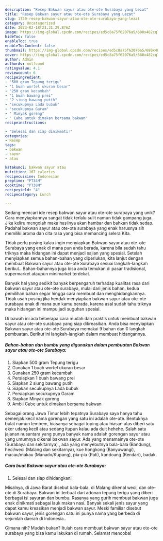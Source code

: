 ```yaml
---
description: "Resep Bakwan sayur atau ote-ote Surabaya yang Lezat"
title: "Resep Bakwan sayur atau ote-ote Surabaya yang Lezat"
slug: 1759-resep-bakwan-sayur-atau-ote-ote-surabaya-yang-lezat
category: Uncategorized
date: 2023-02-18T21:31:29.876Z
image: https://img-global.cpcdn.com/recipes/ed5c8a75f62076a5/680x482cq70/bakwan-sayur-atau-ote-ote-surabaya-foto-resep-utama.jpg
hideToc: false
enableToc: true
enableTocContent: false
thumbnail: https://img-global.cpcdn.com/recipes/ed5c8a75f62076a5/680x482cq70/bakwan-sayur-atau-ote-ote-surabaya-foto-resep-utama.jpg
cover: https://img-global.cpcdn.com/recipes/ed5c8a75f62076a5/680x482cq70/bakwan-sayur-atau-ote-ote-surabaya-foto-resep-utama.jpg
author: Admin
authorAv: notfound
ratingvalue: 4.1
reviewcount: 6
recipeingredient:
- "500 gram Tepung terigu"
- "1 buah wortel ukuran besar"
- "250 gram kecambah"
- "1 buah bawang prei"
- "2 siung bawang putih"
- "secukupnya Lada bubuk"
- "secukupnya Garam"
- " Minyak goreng"
- " Cabe untuk dimakan bersama bakwan"
recipeinstructions:

- "Selesai dan siap dinikmati!"
categories:
- Resep
tags:
- bakwan
- sayur
- atau

katakunci: bakwan sayur atau 
nutrition: 167 calories
recipecuisine: Indonesian
preptime: "PT34M"
cooktime: "PT38M"
recipeyield: "4"
recipecategory: Lunch

---
```





Sedang mencari ide resep bakwan sayur atau ote-ote surabaya yang unik? Cara menyiapkannya sangat tidak terlalu sulit namun tidak gampang juga. Jika keliru mengolah maka hasilnya akan hambar dan bahkan tidak sedap. Padahal bakwan sayur atau ote-ote surabaya yang enak harusnya sih memiliki aroma dan cita rasa yang bisa memancing selera Kita.





Tidak perlu pusing kalau ingin menyiapkan Bakwan sayur atau ote-ote Surabaya yang enak di mana pun anda berada, karena bila sudah tahu triknya maka hidangan ini dapat menjadi sajian yang spesial. Setelah menyiapkan semua bahan-bahan yang diperlukan, kita lanjut dengan membuat Bakwan sayur atau ote-ote Surabaya sesuai langkah-langkah berikut.. Bahan-bahannya juga bisa anda temukan di pasar tradisional, supermarket ataupun minimarket terdekat.

Banyak hal yang sedikit banyak berpengaruh terhadap kualitas rasa dari bakwan sayur atau ote-ote surabaya, mulai dari jenis bahan, kedua pemilihan bahan segar hingga cara membuat dan menghidangkannya. Tidak usah pusing jika hendak menyiapkan bakwan sayur atau ote-ote surabaya enak di mana pun kamu berada, karena asal sudah tahu triknya maka hidangan ini mampu jadi suguhan spesial.






Di bawah ini ada beberapa cara mudah dan praktis untuk membuat bakwan sayur atau ote-ote surabaya yang siap dikreasikan. Anda bisa menyiapkan Bakwan sayur atau ote-ote Surabaya memakai 9 bahan dan 0 langkah pembuatan. Berikut ini langkah-langkah dalam membuat hidangannya.

<!--inarticleads1-->

##### Bahan-bahan dan bumbu yang digunakan dalam pembuatan Bakwan sayur atau ote-ote Surabaya:

1. Siapkan 500 gram Tepung terigu
1. Gunakan 1 buah wortel ukuran besar
1. Gunakan 250 gram kecambah
1. Persiapkan 1 buah bawang prei
1. Siapkan 2 siung bawang putih
1. Siapkan secukupnya Lada bubuk
1. Persiapkan secukupnya Garam
1. Siapkan  Minyak goreng
1. Ambil  Cabe untuk dimakan bersama bakwan


Sebagai orang Jawa Timur lebih tepatnya Surabaya saya hanya tahu semenjak kecil nama gorengan yang satu ini adalah ote-ote. Bentuknya bulat namun tembem, biasanya sebagai toping atau hiasan atas diberi satu ekor udang kecil atau sedang itupun kalau ada duit hehehe. Salah satu jajanan nusantara yang punya banyak nama adalah gorengan sayur atau yang umumnya dikenal bakwan sayur. Ada yang menamainya ote-ote (Surabaya dan sekitarnya) , ada yang menyebutnya bala-bala (Bandung), heci/weci (Malang dan sekitarnya), kue hongkong (Banyuwangi), macau/makau (Manado/Kupang), pia-pia (Pati), kandoang (Kendari), badak. 

<!--inarticleads2-->

##### Cara buat Bakwan sayur atau ote-ote Surabaya:


1. Selesai dan siap dihidangkan!

Misalnya, di Jawa Barat disebut bala-bala, di Malang dikenal weci, dan ote-ote di Surabaya. Bakwan ini terbuat dari adonan tepung terigu yang diberi berbagai isi sayuran dan bumbu. Rasanya yang gurih membuat bakwan juga enak dinikmati sebagai lauk makan nasi. Banyak sekali jenis sayur yang dapat kamu kreasikan menjadi bakwan sayur. Meski familiar disebut bakwan sayur, jenis gorengan satu ini punya nama yang berbeda di sejumlah daerah di Indonesia.. 

Gimana nih? Mudah bukan? Itulah cara membuat bakwan sayur atau ote-ote surabaya yang bisa kamu lakukan di rumah. Selamat mencoba!
